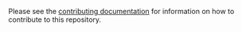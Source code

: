 Please see the [contributing documentation](https://mozilla.github.io/glean-annotations/contributing/) for information
on how to contribute to this repository.
